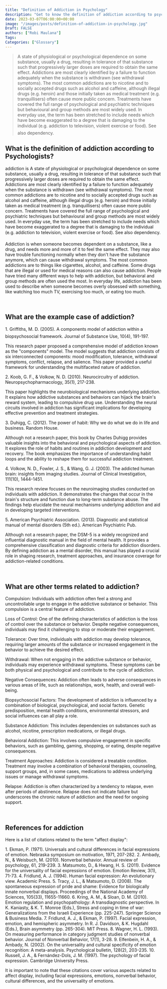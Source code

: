 ```yaml
---
title: "Definition of Addiction in Psychology"
description: "Get to know the definition of addiction according to psychologists."
date: 2023-03-07T06:00:00+00:00
image: "/images/posts/definition-of-addiction-in-psychology.jpg"
Draft: FALSE
authors: ["Robi Maulana"]
Tags: 
Categories: ["Glossary"]
---
```






> A state of physiological or psychological dependence on some substance, usually a drug, resulting in tolerance of that substance such that progressively larger doses are required to obtain the same effect. Addictions are most clearly identified by a failure to function adequately when the substance is withdrawn (see withdrawal symptoms). The most common addictions are to nicotine and to socially accepted drugs such as alcohol and caffeine, although illegal drugs (e.g. heroin) and those initially taken as medical treatment (e.g. tranquillisers) often cause more public concern. Treatments have covered the full range of psychological and psychiatric techniques but behavioural and group methods are most widely used. In everyday use, the term has been stretched to include needs which have become exaggerated to a degree that is damaging to the individual (e.g. addiction to television, violent exercise or food). See also dependency.

## What is the definition of addiction according to Psychologists?

addiction is A state of physiological or psychological dependence on some substance, usually a drug, resulting in tolerance of that substance such that progressively larger doses are required to obtain the same effect. Addictions are most clearly identified by a failure to function adequately when the substance is withdrawn (see withdrawal symptoms). The most common addictions are to nicotine and to socially accepted drugs such as alcohol and caffeine, although illegal drugs (e.g. heroin) and those initially taken as medical treatment (e.g. tranquillisers) often cause more public concern. Treatments have covered the full range of psychological and psychiatric techniques but behavioural and group methods are most widely used. In everyday use, the term has been stretched to include needs which have become exaggerated to a degree that is damaging to the individual (e.g. addiction to television, violent exercise or food). See also dependency.

Addiction is when someone becomes dependent on a substance, like a drug, and needs more and more of it to feel the same effect. They may also have trouble functioning normally when they don't have the substance anymore, which can cause withdrawal symptoms. The most common addictions are to things like cigarettes, alcohol, and caffeine. Some drugs that are illegal or used for medical reasons can also cause addiction. People have tried many different ways to help with addiction, but behavioral and group methods are often used the most. In everyday life, addiction has been used to describe when someone becomes overly obsessed with something, like watching too much TV, exercising too much, or eating too much.

 

## What are the example case of addiction?

1\. Griffiths, M. D. (2005). A components model of addiction within a biopsychosocial framework. Journal of Substance Use, 10(4), 191-197.

This research paper proposed a comprehensive model of addiction known as the "components" model. The model suggests that addiction consists of six interconnected components: mood modification, tolerance, withdrawal symptoms, conflict, relapse, and salience. This paper provided a useful framework for understanding the multifaceted nature of addiction.

2\. Koob, G. F., & Volkow, N. D. (2010). Neurocircuitry of addiction. Neuropsychopharmacology, 35(1), 217-238.

This paper highlights the neurobiological mechanisms underlying addiction. It explains how addictive substances and behaviors can hijack the brain's reward system, leading to compulsive drug use. Understanding the neural circuits involved in addiction has significant implications for developing effective prevention and treatment strategies.

3\. Duhigg, C. (2012). The power of habit: Why we do what we do in life and business. Random House.

Although not a research paper, this book by Charles Duhigg provides valuable insights into the behavioral and psychological aspects of addiction. It explores the role of habits and routines in addiction development and recovery. The book emphasizes the importance of understanding habit loops and the ability to reshape them for successful addiction treatment.

4\. Volkow, N. D., Fowler, J. S., & Wang, G. J. (2003). The addicted human brain: insights from imaging studies. Journal of Clinical Investigation, 111(10), 1444-1451.

This research review focuses on the neuroimaging studies conducted on individuals with addiction. It demonstrates the changes that occur in the brain's structure and function due to long-term substance abuse. The findings help elucidate the neural mechanisms underlying addiction and aid in developing targeted interventions.

5\. American Psychiatric Association. (2013). Diagnostic and statistical manual of mental disorders (5th ed.). American Psychiatric Pub.

Although not a research paper, the DSM-5 is a widely recognized and influential diagnostic manual in the field of mental health. It provides a comprehensive classification and diagnostic criteria for addiction disorders. By defining addiction as a mental disorder, this manual has played a crucial role in shaping research, treatment approaches, and insurance coverage for addiction-related conditions.

 

## What are other terms related to addiction?

Compulsion: Individuals with addiction often feel a strong and uncontrollable urge to engage in the addictive substance or behavior. This compulsion is a central feature of addiction.

Loss of Control: One of the defining characteristics of addiction is the loss of control over the substance or behavior. Despite negative consequences, individuals may find it challenging to stop or moderate their engagement.

Tolerance: Over time, individuals with addiction may develop tolerance, requiring larger amounts of the substance or increased engagement in the behavior to achieve the desired effect.

Withdrawal: When not engaging in the addictive substance or behavior, individuals may experience withdrawal symptoms. These symptoms can be both physical and psychological and contribute to the cycle of addiction.

Negative Consequences: Addiction often leads to adverse consequences in various areas of life, such as relationships, work, health, and overall well-being.

Biopsychosocial Factors: The development of addiction is influenced by a combination of biological, psychological, and social factors. Genetic predisposition, mental health conditions, environmental stressors, and social influences can all play a role.

Substance Addiction: This includes dependencies on substances such as alcohol, nicotine, prescription medications, or illegal drugs.

Behavioral Addiction: This involves compulsive engagement in specific behaviors, such as gambling, gaming, shopping, or eating, despite negative consequences.

Treatment Approaches: Addiction is considered a treatable condition. Treatment may involve a combination of behavioral therapies, counseling, support groups, and, in some cases, medications to address underlying issues or manage withdrawal symptoms.

Relapse: Addiction is often characterized by a tendency to relapse, even after periods of abstinence. Relapse does not indicate failure but underscores the chronic nature of addiction and the need for ongoing support.

 

## References for addiction

Here is a list of citations related to the term "affect display":

1\. Ekman, P. (1971). Universals and cultural differences in facial expressions of emotion. Nebraska symposium on motivation, 1971, 207-282. 2. Ambady, N., & Weisbuch, M. (2010). Nonverbal behavior. Annual review of psychology, 61, 219-239. 3. Matsumoto, D., & Hwang, H. S. (2011). Evidence for the universality of facial expressions of emotion. Emotion Review, 3(1), 71-73. 4. Fridlund, A. J. (1994). Human facial expression: An evolutionary view. Academic Press. 5. Tracy, J. L., & Matsumoto, D. (2008). The spontaneous expression of pride and shame: Evidence for biologically innate nonverbal displays. Proceedings of the National Academy of Sciences, 105(33), 11655-11660. 6. Kring, A. M., & Sloan, D. M. (2010). Emotion regulation and psychopathology: A transdiagnostic perspective. In K. Kaniasty, & K. T. Monroe (Eds.), Stress and coping in time of war: Generalizations from the Israeli Experience (pp. 225-247). Springer Science & Business Media. 7. Fridlund, A. J., & Ekman, P. (1997). Facial expression, emotion, and hemispheric asymmetry. In R. J. Davidson, & K. Hugdahl (Eds.), Brain asymmetry (pp. 265-304). MIT Press. 8. Wagner, H. L. (1993). On measuring performance in category judgment studies of nonverbal behavior. Journal of Nonverbal Behavior, 17(1), 3-28. 9. Elfenbein, H. A., & Ambady, N. (2002). On the universality and cultural specificity of emotion recognition: A meta-analysis. Psychological bulletin, 128(2), 203-235. 10. Russell, J. A., & Fernández-Dols, J. M. (1997). The psychology of facial expression. Cambridge University Press.

It is important to note that these citations cover various aspects related to affect display, including facial expressions, emotions, nonverbal behavior, cultural differences, and the universality of emotions.
